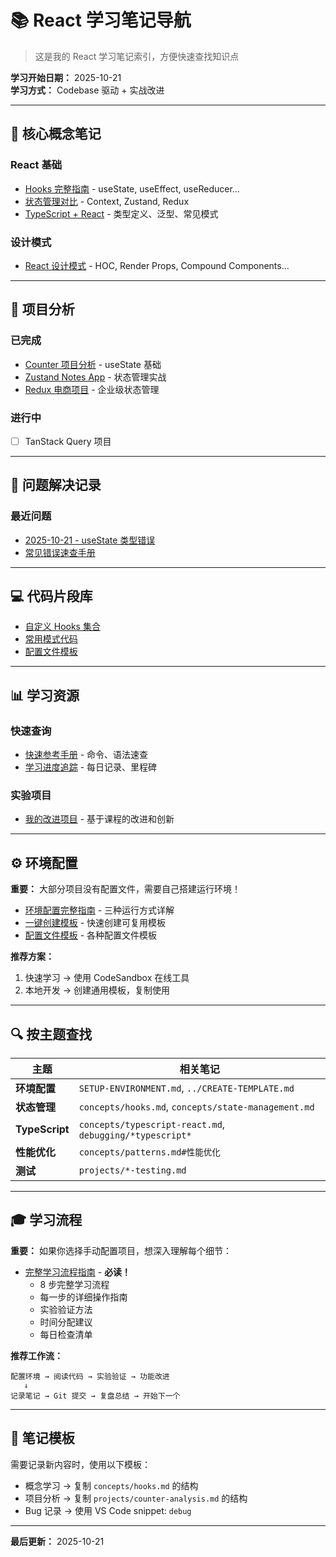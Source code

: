 # 📚 React 学习笔记导航

> 这是我的 React 学习笔记索引，方便快速查找知识点

**学习开始日期：** 2025-10-21  
**学习方式：** Codebase 驱动 + 实战改进

---

## 📖 核心概念笔记

### React 基础
- [Hooks 完整指南](concepts/hooks.md) - useState, useEffect, useReducer...
- [状态管理对比](concepts/state-management.md) - Context, Zustand, Redux
- [TypeScript + React](concepts/typescript-react.md) - 类型定义、泛型、常见模式

### 设计模式
- [React 设计模式](concepts/patterns.md) - HOC, Render Props, Compound Components...

---

## 🎯 项目分析

### 已完成
- [Counter 项目分析](projects/counter-analysis.md) - useState 基础
- [Zustand Notes App](projects/zustand-notes-app.md) - 状态管理实战
- [Redux 电商项目](projects/redux-ecommerce.md) - 企业级状态管理

### 进行中
- [ ] TanStack Query 项目

---

## 🐛 问题解决记录

### 最近问题
- [2025-10-21 - useState 类型错误](debugging/2025-10-21-typescript-error.md)
- [常见错误速查手册](debugging/common-errors.md)

---

## 💻 代码片段库

- [自定义 Hooks 集合](snippets/custom-hooks.ts)
- [常用模式代码](snippets/useful-patterns.tsx)
- [配置文件模板](snippets/config-templates.js)

---

## 📊 学习资源

### 快速查询
- [快速参考手册](quick-reference.md) - 命令、语法速查
- [学习进度追踪](progress.md) - 每日记录、里程碑

### 实验项目
- [我的改进项目](../my-experiments/) - 基于课程的改进和创新

---

## ⚙️ 环境配置

**重要：** 大部分项目没有配置文件，需要自己搭建运行环境！

- [环境配置完整指南](SETUP-ENVIRONMENT.md) - 三种运行方式详解
- [一键创建模板](../CREATE-TEMPLATE.md) - 快速创建可复用模板
- [配置文件模板](snippets/config-templates.js) - 各种配置文件模板

**推荐方案：**
1. 快速学习 → 使用 CodeSandbox 在线工具
2. 本地开发 → 创建通用模板，复制使用

---

## 🔍 按主题查找

| 主题 | 相关笔记 |
|------|---------|
| **环境配置** | `SETUP-ENVIRONMENT.md`, `../CREATE-TEMPLATE.md` |
| **状态管理** | `concepts/hooks.md`, `concepts/state-management.md` |
| **TypeScript** | `concepts/typescript-react.md`, `debugging/*typescript*` |
| **性能优化** | `concepts/patterns.md#性能优化` |
| **测试** | `projects/*-testing.md` |

---

## 🎓 学习流程

**重要：** 如果你选择手动配置项目，想深入理解每个细节：

- [完整学习流程指南](LEARNING-WORKFLOW.md) - **必读！**
  - 8 步完整学习流程
  - 每一步的详细操作指南
  - 实验验证方法
  - 时间分配建议
  - 每日检查清单

**推荐工作流：**
```
配置环境 → 阅读代码 → 实验验证 → 功能改进 
   ↓
记录笔记 → Git 提交 → 复盘总结 → 开始下一个
```

---

## 📝 笔记模板

需要记录新内容时，使用以下模板：
- 概念学习 → 复制 `concepts/hooks.md` 的结构
- 项目分析 → 复制 `projects/counter-analysis.md` 的结构
- Bug 记录 → 使用 VS Code snippet: `debug`

---

**最后更新：** 2025-10-21

